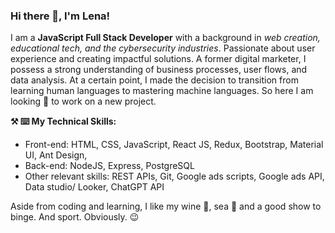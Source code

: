 ### Hi there 👋, I'm Lena!

<!--
**echugreeva/echugreeva** is a ✨ _special_ ✨ repository because its `README.md` (this file) appears on your GitHub profile.

Here are some ideas to get you started:

- 🔭 I’m currently working on ...
- 🌱 I’m currently learning ...
- 👯 I’m looking to collaborate on ...
- 🤔 I’m looking for help with ...
- 💬 Ask me about ...
- 📫 How to reach me: ...
- 😄 Pronouns: ...
- ⚡ Fun fact: ...
-->


<p>
  I am a <strong>JavaScript Full Stack Developer</strong> with a background in <em>web creation, educational tech, and the cybersecurity industries</em>. Passionate about user experience and creating impactful solutions. A former digital marketer, I possess a strong understanding of business processes, user flows, and data analysis. At a certain point, I made the decision to transition from learning human languages to mastering machine languages. So here I am looking 👀 to work on a new project.
</p>





<strong>⚒️ ⌨️ My Technical Skills:</strong>
- Front-end: HTML, CSS, JavaScript, React JS, Redux, Bootstrap, Material UI, Ant Design, 
- Back-end: NodeJS, Express, PostgreSQL
- Other relevant skills: REST APIs, Git, Google ads scripts, Google ads API, Data studio/ Looker, ChatGPT API


Aside from coding and learning, I like my wine 🍷, sea 🌊 and a good show to binge. And sport. Obviously. 😉

